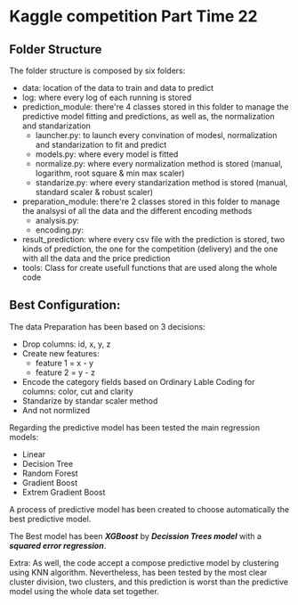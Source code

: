 # Kaggle competition Part Time 22

## Folder Structure
The folder structure is composed by six folders:
  - data: location of the data to train and data to predict
  - log: where every log of each running is stored
  - prediction_module: there're 4 classes stored in this folder to manage the predictive model fitting and predictions, as well as, the normalization and standarization
       - launcher.py: to launch every convination of modesl, normalization and standarization to fit and predict
       - models.py: where every model is fitted
       - normalize.py: where every normalization method is stored (manual, logarithm, root square & min max scaler)
       - standarize.py: where every standarization method is stored (manual, standard scaler & robust scaler)
  - preparation_module: there're 2 classes stored in this folder to manage the analsysi of all the data and the different encoding methods
       - analysis.py: 
       - encoding.py: 
  - result_prediction: where every csv file with the prediction is stored, two kinds of prediction, the one for the competition (delivery) and the one with all the data and the price prediction
  - tools: Class for create usefull functions that are used along the whole code

## Best Configuration:
   The data Preparation has been based on 3 decisions:
   - Drop columns: id, x, y, z
   - Create new features:
       - feature 1 = x - y
       - feature 2 = y - z
   - Encode the category fields based on Ordinary Lable Coding for columns: color, cut and clarity
   - Standarize by standar scaler method
   - And not normlized

  Regarding the predictive model has been tested the main regression models:
  - Linear
  - Decision Tree
  - Random Forest
  - Gradient Boost
  - Extrem Gradient Boost

A process of predictive model has been created to choose automatically the best predictive model.
  
The Best model has been ***XGBoost*** by ***Decission Trees model*** with a ***squared error regression***.

Extra: As well, the code accept a compose predictive model by clustering using KNN algorithm. Nevertheless, has been tested by the most clear cluster division, two clusters, and this prediction is worst than the predictive model using the whole data set together.


